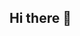 ## Hi there 👋

<!--
**cathylinlin/cathylinlin** is a ✨ _special_ ✨ repository because its `README.md` (this file) appears on your GitHub profile.

Here are some ideas to get you started:

- 🔭 I’m currently working on a university
- 🌱 I’m currently learning ctf,math
- 👯 I’m looking to collaborate on web
- 🤔 I’m looking for help with you
- 💬 Ask me about me
- 📫 How to reach me: qq 1457233284
- 😄 Pronouns: maybe have
- ⚡ Fun fact: music game
-->
